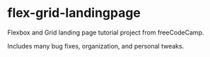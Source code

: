 # flex-grid-landingpage

Flexbox and Grid landing page tutorial project from freeCodeCamp.

Includes many bug fixes, organization, and personal tweaks.
